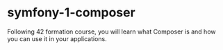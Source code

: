 # symfony-1-composer
Following 42 formation course, you will learn what Composer is and how you can use it in your applications.
